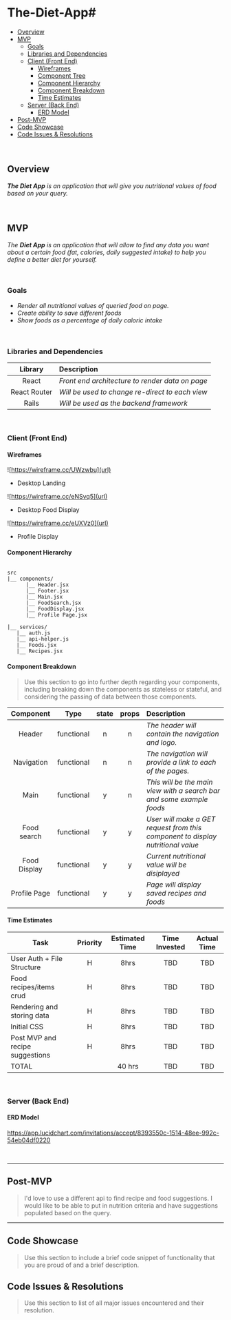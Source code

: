 # The-Diet-App#

- [Overview](#overview)
- [MVP](#mvp)
  - [Goals](#goals)
  - [Libraries and Dependencies](#libraries-and-dependencies)
  - [Client (Front End)](#client-front-end)
    - [Wireframes](#wireframes)
    - [Component Tree](#component-tree)
    - [Component Hierarchy](#component-hierarchy)
    - [Component Breakdown](#component-breakdown)
    - [Time Estimates](#time-estimates)
  - [Server (Back End)](#server-back-end)
    - [ERD Model](#erd-model)
- [Post-MVP](#post-mvp)
- [Code Showcase](#code-showcase)
- [Code Issues & Resolutions](#code-issues--resolutions)

<br>

## Overview

_**The Diet App** is an application that will give you nutritional values of food based on your query._


<br>

## MVP

_The **Diet App** is an application that will allow to find any data you want about a certain food (fat, calories, daily suggested intake) to help you define a better diet for yourself._

<br>

### Goals

- _Render all nutritional values of queried food on page._
- _Create ability to save different foods_
- _Show foods as a percentage of daily caloric intake_

<br>

### Libraries and Dependencies

> 

|     Library      | Description                                |
| :--------------: | :----------------------------------------- |
|      React       | _Front end architecture to render data on page_ |
|   React Router   | _Will be used to change re-direct to each view_ |
| Rails | _Will be used as the backend framework_ |

<br>

### Client (Front End)

#### Wireframes

![https://wireframe.cc/UWzwbu](url)

- Desktop Landing

![https://wireframe.cc/eNSvq5](url)

- Desktop Food Display

![https://wireframe.cc/eUXVz0](url)

- Profile Display

#### Component Hierarchy


``` structure

src
|__ components/
      |__ Header.jsx
      |__ Footer.jsx
      |__ Main.jsx
      |__ FoodSearch.jsx
      |__ FoodDisplay.jsx
      |__ Profile Page.jsx
      
|__ services/
   |__ auth.js
   |__ api-helper.js
   |__ Foods.jsx
   |__ Recipes.jsx
```

#### Component Breakdown

> Use this section to go into further depth regarding your components, including breaking down the components as stateless or stateful, and considering the passing of data between those components.

|  Component   |    Type    | state | props | Description                                                      |
| :----------: | :--------: | :---: | :---: | :--------------------------------------------------------------- |
|    Header    | functional |   n   |   n   | _The header will contain the navigation and logo._               |
|  Navigation  | functional |   n   |   n   | _The navigation will provide a link to each of the pages._       |
|     Main    |  functional    |   y   |   n   | _This will be the main view with a search bar and some example foods_      |
| Food search | functional |   y   |   y   | _User will make a GET request from this component to display nutritional value_                 |
|    Food Display    | functional |   y   |   y   | _Current nutritional value will be disiplayed_ |
|    Profile Page    | functional |   y   |   y   | _Page will display saved recipes and foods_ |


#### Time Estimates


| Task                | Priority | Estimated Time | Time Invested | Actual Time |
| ------------------- | :------: | :------------: | :-----------: | :---------: |
| User Auth + File Structure   |    H    |     8hrs    |      TBD   |    TBD   |
| Food recipes/items crud |    H     |     8hrs      |    TBD     |     TBD     |
| Rendering and storing data |    H     |     8hrs      |    TBD     |     TBD     |
| Initial CSS |    H     |     8hrs      |    TBD     |     TBD     |
| Post MVP and recipe suggestions |    H     |     8hrs      |    TBD     |     TBD     |
| TOTAL               |          |     40 hrs      |     TBD    |     TBD     |

<br>

### Server (Back End)

#### ERD Model

https://app.lucidchart.com/invitations/accept/8393550c-1514-48ee-992c-54eb04df0220

<br>

***

## Post-MVP

> I'd love to use a different api to find recipe and food suggestions. I would like to be able to put in nutrition criteria and have suggestions populated based on the query.

***

## Code Showcase

> Use this section to include a brief code snippet of functionality that you are proud of and a brief description.

## Code Issues & Resolutions

> Use this section to list of all major issues encountered and their resolution.
